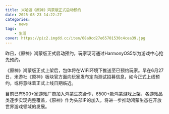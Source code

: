 ```yaml
---
title: 米哈游《原神》鸿蒙版正式启动预约
date: 2025-08-23 14:22:27
categories: 
    - news
tags: 
    - 生活
cover: https://pic2.imgdd.cc/item/68a9cd27e65701530c4cea39.jpg
---
```



昨日，《原神》鸿蒙版正式启动预约，玩家现可通过HarmonyOS5华为游戏中心抢先预约。

《原神》鸿蒙版正式上架后，包体将在WiFi环境下推送至已预约玩家。早在6月27日，米游社《原神》板块官方面向玩家发布定向测试招募信息，如今正式上线预约，或将意味着正式上线日期临近。

目前已有500+家游戏厂商加入鸿蒙生态合作，6500+款鸿蒙游戏上架，各游戏品类逐步实现完整覆盖，《原神》作为头部IP的加入，将进一步推动鸿蒙生态在开放世界游戏领域的发展。
